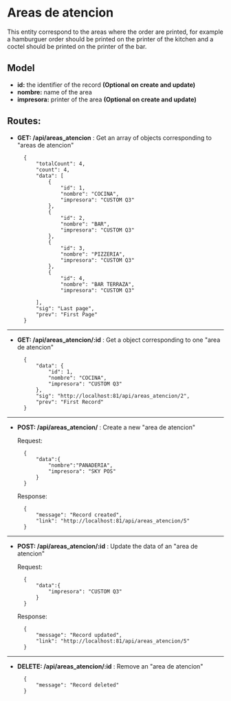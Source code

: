 # Areas de atencion

This entity correspond to the areas where the order are printed, for example a hamburguer order should be printed on the printer of the kitchen and a coctel should be printed on the printer of the bar.

## Model

- **id:** the identifier of the record **(Optional on create and update)**
- **nombre:** name of the area
- **impresora:** printer of the area **(Optional on create and update)**

## Routes:

- **GET: /api/areas_atencion** : Get an array of objects corresponding to "areas de atencion"

        {
            "totalCount": 4,
            "count": 4,
            "data": [
                {
                    "id": 1,
                    "nombre": "COCINA",
                    "impresora": "CUSTOM Q3"
                },
                {
                    "id": 2,
                    "nombre": "BAR",
                    "impresora": "CUSTOM Q3"
                },
                {
                    "id": 3,
                    "nombre": "PIZZERIA",
                    "impresora": "CUSTOM Q3"
                },
                {
                    "id": 4,
                    "nombre": "BAR TERRAZA",
                    "impresora": "CUSTOM Q3"
                
            ],
            "sig": "Last page",
            "prev": "First Page"
        }
---
- **GET: /api/areas_atencion/:id** : Get a object corresponding to one "area de atencion"

        {
            "data": {
                "id": 1,
                "nombre": "COCINA",
                "impresora": "CUSTOM Q3"
            },
            "sig": "http://localhost:81/api/areas_atencion/2",
            "prev": "First Record"
        }
---
- **POST: /api/areas_atencion/** : Create a new "area de atencion"

    Request:

        {
            "data":{
                "nombre":"PANADERIA",
                "impresora": "SKY POS"
            }
        }
    Response:

        {
            "message": "Record created",
            "link": "http://localhost:81/api/areas_atencion/5"
        }
---
- **POST: /api/areas_atencion/:id** : Update the data of an "area de atencion"

    Request:

        {
            "data":{
                "impresora": "CUSTOM Q3"
            }
        }

    Response:

        {
            "message": "Record updated",
            "link": "http://localhost:81/api/areas_atencion/5"
        }
---
- **DELETE: /api/areas_atencion/:id** : Remove an "area de atencion"

        {
            "message": "Record deleted"
        }
